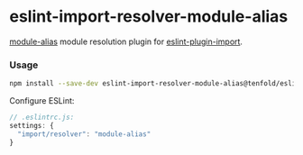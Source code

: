 # eslint-import-resolver-module-alias

 [module-alias](https://github.com/ilearnio/module-alias) module resolution plugin for [eslint-plugin-import](https://www.npmjs.com/package/eslint-plugin-import).

### Usage

```bash
npm install --save-dev eslint-import-resolver-module-alias@tenfold/eslint-import-resolver-module-alias
```

Configure ESLint:
```js
// .eslintrc.js:
settings: {
  "import/resolver": "module-alias"
}
```
